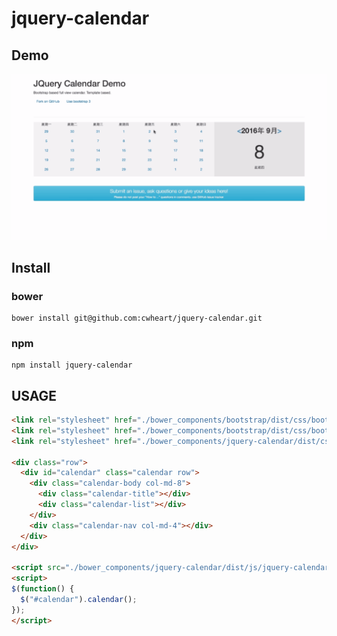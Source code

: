 # jquery-calendar

## Demo

![Demo](https://raw.githubusercontent.com/cwheart/jquery-calendar/master/images/20160908-182116_capture.gif)

## Install

### bower

```shell
bower install git@github.com:cwheart/jquery-calendar.git
```

### npm

```
npm install jquery-calendar
```

## USAGE

```html
<link rel="stylesheet" href="./bower_components/bootstrap/dist/css/bootstrap.min.css">
<link rel="stylesheet" href="./bower_components/bootstrap/dist/css/bootstrap-theme.min.css">
<link rel="stylesheet" href="./bower_components/jquery-calendar/dist/css/jquery-calendar.min.css">

<div class="row">
  <div id="calendar" class="calendar row">
    <div class="calendar-body col-md-8">
      <div class="calendar-title"></div>
      <div class="calendar-list"></div>
    </div>
    <div class="calendar-nav col-md-4"></div>
  </div>
</div>
  
<script src="./bower_components/jquery-calendar/dist/js/jquery-calendar.min.js"></script>
<script>
$(function() {
  $("#calendar").calendar();
});
</script>
```
